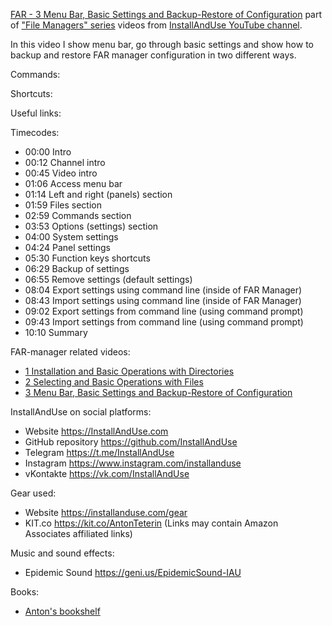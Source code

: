 [FAR - 3 Menu Bar, Basic Settings and Backup-Restore of Configuration](https://youtu.be/hEX0GdRU2Fw)
part of ["File Managers" series](https://geni.us/gJnNca) videos
from [InstallAndUse YouTube channel](https://geni.us/WvxAdmi).

In this video I show menu bar, go through basic settings and show how to backup and restore FAR manager configuration in two different ways.

Commands:



Shortcuts:



Useful links:




Timecodes:

- 00:00 Intro
- 00:12 Channel intro
- 00:45 Video intro
- 01:06 Access menu bar
- 01:14 Left and right (panels) section
- 01:59 Files section
- 02:59 Commands section
- 03:53 Options (settings) section
- 04:00 System settings
- 04:24 Panel settings
- 05:30 Function keys shortcuts
- 06:29 Backup of settings
- 06:55 Remove settings (default settings)
- 08:04 Export settings using command line (inside of FAR Manager)
- 08:43 Import settings using command line (inside of FAR Manager)
- 09:02 Export settings from command line (using command prompt)
- 09:43 Import settings from command line (using command prompt)
- 10:10 Summary

FAR-manager related videos:
- [1 Installation and Basic Operations with Directories](https://youtu.be/gTd0LUdamlo)
- [2 Selecting and Basic Operations with Files](https://youtu.be/nRyI4dFh2ak)
- [3 Menu Bar, Basic Settings and Backup-Restore of Configuration](https://youtu.be/hEX0GdRU2Fw)

InstallAndUse on social platforms:
- Website https://InstallAndUse.com
- GitHub repository https://github.com/InstallAndUse
- Telegram https://t.me/InstallAndUse
- Instagram https://www.instagram.com/installanduse
- vKontakte https://vk.com/InstallAndUse

Gear used:
- Website https://installanduse.com/gear
- KIT.co https://kit.co/AntonTeterin
(Links may contain Amazon Associates affiliated links)


Music and sound effects:
- Epidemic Sound https://geni.us/EpidemicSound-IAU



Books:
- [Anton's bookshelf](https://og2k.com/books/)
